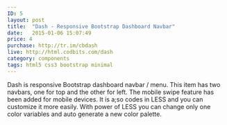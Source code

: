 ```yaml
---
ID: 5
layout: post
title:  "Dash - Responsive Bootstrap Dashboard Navbar"
date:   2015-01-06 15:07:49
price: 4
purchase: http://tr.im/cbdash
live: http://html.codbits.com/dash
category: components
tags: html5 css3 bootstrap minimal
---
```

Dash is responsive Bootstrap dashboard navbar / menu. This item has two navbars, one for top and the other for left. The mobile swipe feature has been added for mobile devices. It is a;so codes in LESS and you can customize it more easily. With power of LESS you can change only one color variables and auto generate a new color palette.
